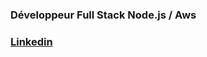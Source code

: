 ### Développeur Full Stack Node.js / Aws 
### [Linkedin](https://linkedin.com/in/dominique-l-0541a9a6)           
